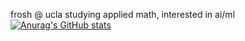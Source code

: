 frosh @ ucla studying applied math, interested in ai/ml
[![Anurag's GitHub stats](https://github-readme-stats.vercel.app/api?username=giyushino)](https://github.com/anuraghazra/github-readme-stats)
